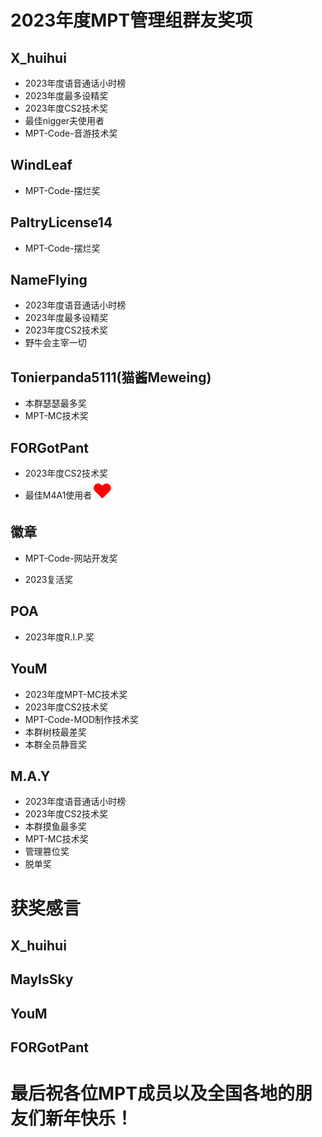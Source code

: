 # 2023年度MPT管理组群友奖项

## X_huihui
- 2023年度语音通话小时榜
- 2023年度最多设精奖
- 2023年度CS2技术奖
- 最佳nigger夫使用者
- MPT-Code-音游技术奖

## WindLeaf
- MPT-Code-摆烂奖

## PaltryLicense14

- MPT-Code-摆烂奖

## NameFlying
- 2023年度语音通话小时榜
- 2023年度最多设精奖
- 2023年度CS2技术奖
- 野牛会主宰一切

## Tonierpanda5111(猫酱Meweing)
- 本群瑟瑟最多奖
- MPT-MC技术奖

## FORGotPant
- 2023年度CS2技术奖
- 最佳M4A1使用者<font color=Red size=6>♥</font> 

## 徽章

- MPT-Code-网站开发奖

- 2023复活奖

## POA
- 2023年度R.I.P.奖

## YouM
- 2023年度MPT-MC技术奖
- 2023年度CS2技术奖
- MPT-Code-MOD制作技术奖
- 本群树枝最差奖
- 本群全员静音奖

## M.A.Y
- 2023年度语音通话小时榜
- 2023年度CS2技术奖
- 本群摸鱼最多奖
- MPT-MC技术奖
- 管理篡位奖
- 脱单奖


# 获奖感言

## X_huihui

## MayIsSky

## YouM

## FORGotPant

# 最后祝各位MPT成员以及全国各地的朋友们新年快乐！
